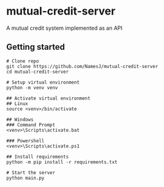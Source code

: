 # mutual-credit-server
A mutual credit system implemented as an API

## Getting started
```
# Clone repo
git clone https://github.com/NamesJ/mutual-credit-server
cd mutual-credit-server

# Setup virtual environment
python -m venv venv

## Activate virtual environment
## Linux
source <venv>/bin/activate

## Windows
### Command Prompt
<venv>\Scripts\activate.bat

### Powershell
<venv>\Scripts\activate.ps1

## Install requirements
python -m pip install -r requirements.txt

# Start the server
python main.py
```
